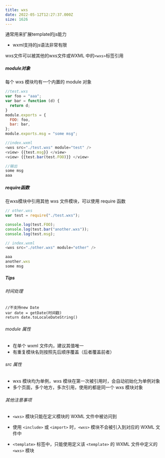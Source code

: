 ```yaml
---
title: wxs
date: 2022-05-12T12:27:37.000Z
size: 1626
---
```

通常用来扩展template的js能力
- wxml支持的js语法非常有限

wxs文件可以被其他的wxs文件或WXML 中的`<wxs>`标签引用

##### module对象

每个 wxs 模块均有一个内置的 module 对象

```js
//test.wxs
var foo = "aaa";
var bar = function (d) {
  return d;
}
module.exports = {
  FOO: foo,
  bar: bar,
};
module.exports.msg = "some msg";

//index.wxml
<wxs src="./test.wxs" module="test" />
<view> {{test.msg}} </view>
<view> {{test.bar(test.FOO)}} </view>

//输出
some msg
aaa
```

##### require函数

在wxs模块中引用其他 wxs 文件模块，可以使用 require 函数

```javascript
// other.wxs
var test = require("./test.wxs");

console.log(test.FOO);
console.log(test.bar("another.wxs"));
console.log(test.msg);

// index.wxml
<wxs src="./other.wxs" module="other" />

aaa
another.wxs
some msg
```

##### Tips

###### 时间处理

```
//不支持new Date
var date = getDate(时间戳)
return date.toLocaleDateString()
```

###### module 属性

- 在单个 wxml 文件内，建议其值唯一
- 有重复模块名则按照先后顺序覆盖（后者覆盖前者）

###### src 属性


- wxs 模块均为单例，wxs 模块在第一次被引用时，会自动初始化为单例对象
- 多个页面，多个地方，多次引用，使用的都是同一个 wxs 模块对象

###### 其他注意事项

- `<wxs>` 模块只能在定义模块的 WXML 文件中被访问到

- 使用 `<include>` 或 `<import>` 时，`<wxs>` 模块不会被引入到对应的 WXML 文件中

- `<template>` 标签中，只能使用定义该 `<template>` 的 WXML 文件中定义的 `<wxs>` 模块
